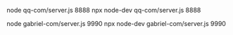 node qq-com/server.js 8888
npx node-dev qq-com/server.js 8888

node gabriel-com/server.js 9990
npx node-dev gabriel-com/server.js 9990